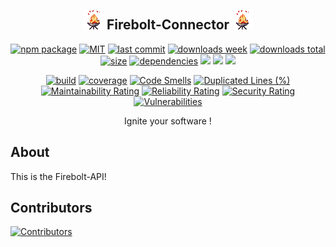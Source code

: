 <h2 align="center">
    <a href="https://github.com/NilsBaumgartner1994/firebolt-connector"><img src="https://github.com/NilsBaumgartner1994/firebolt-connector/blob/main/assets/images/firebolt-logo-git.gif?raw=true" alt="firebolt logo" /></a>    
    Firebolt-Connector
    <a href="https://github.com/NilsBaumgartner1994/firebolt-connector"><img src="https://github.com/NilsBaumgartner1994/firebolt-connector/blob/main/assets/images/firebolt-logo-git.gif?raw=true" alt="firebolt logo" /></a>
</h2>

<p align="center">
  <a href="https://badge.fury.io/js/firebolt-connector.svg"><img src="https://badge.fury.io/js/firebolt-connector.svg" alt="npm package" /></a>
  <a href="https://img.shields.io/github/license/NilsBaumgartner1994/firebolt-connector"><img src="https://img.shields.io/github/license/NilsBaumgartner1994/firebolt-connector" alt="MIT" /></a>
  <a href="https://img.shields.io/github/last-commit/NilsBaumgartner1994/firebolt-connector?logo=git"><img src="https://img.shields.io/github/last-commit/NilsBaumgartner1994/firebolt-connector?logo=git" alt="last commit" /></a>
  <a href="https://www.npmjs.com/package/firebolt-connector"><img src="https://badgen.net/npm/dw/firebolt-connector" alt="downloads week" /></a>
  <a href="https://www.npmjs.com/package/firebolt-connector"><img src="https://badgen.net/npm/dt/firebolt-connector" alt="downloads total" /></a>
  <a href="https://bundlephobia.com/result?p=firebolt-connector"><img src="https://badgen.net/bundlephobia/minzip/firebolt-connector" alt="size" /></a>
  <a href="https://david-dm.org/NilsBaumgartner1994/firebolt-connectorg"><img src="https://david-dm.org/NilsBaumgartner1994/firebolt-connector/status.svg" alt="dependencies" /></a>
  <a href="https://app.fossa.com/projects/git%2Bgithub.com%2FNilsBaumgartner1994%2Ffirebolt-connector?ref=badge_shield" alt="FOSSA Status"><img src="https://app.fossa.com/api/projects/git%2Bgithub.com%2FNilsBaumgartner1994%2Ffirebolt-connector.svg?type=shield"/></a>
  <a href="https://github.com/google/gts" alt="Google TypeScript Style"><img src="https://img.shields.io/badge/code%20style-google-blueviolet.svg"/></a>
  <a href="https://shields.io/" alt="Google TypeScript Style"><img src="https://img.shields.io/badge/uses-TypeScript-blue.svg"/></a>
</p>

<p align="center">
  <a href="https://travis-ci.com/NilsBaumgartner1994/firebolt-connector.svg?branch=main"><img src="https://travis-ci.com/NilsBaumgartner1994/firebolt-connector.svg?branch=main" alt="build" /></a>
  <a href="https://coveralls.io/repos/github/NilsBaumgartner1994/firebolt-connector/badge.svg?branch=main"><img src="https://coveralls.io/repos/github/NilsBaumgartner1994/firebolt-connector/badge.svg?branch=main" alt="coverage" /></a>
  <a href="https://sonarcloud.io/dashboard?id=NilsBaumgartner1994_firebolt-connector"><img src="https://sonarcloud.io/api/project_badges/measure?project=NilsBaumgartner1994_firebolt-connector&metric=code_smells" alt="Code Smells" /></a>
  <a href="https://sonarcloud.io/dashboard?id=NilsBaumgartner1994_firebolt-connector"><img src="https://sonarcloud.io/api/project_badges/measure?project=NilsBaumgartner1994_firebolt-connector&metric=duplicated_lines_density" alt="Duplicated Lines (%)" /></a>
  <a href="https://sonarcloud.io/dashboard?id=NilsBaumgartner1994_firebolt-connector"><img src="https://sonarcloud.io/api/project_badges/measure?project=NilsBaumgartner1994_firebolt-connector&metric=sqale_rating" alt="Maintainability Rating" /></a>
  <a href="https://sonarcloud.io/dashboard?id=NilsBaumgartner1994_firebolt-connector"><img src="https://sonarcloud.io/api/project_badges/measure?project=NilsBaumgartner1994_firebolt-connector&metric=reliability_rating" alt="Reliability Rating" /></a>
  <a href="https://sonarcloud.io/dashboard?id=NilsBaumgartner1994_firebolt-connector"><img src="https://sonarcloud.io/api/project_badges/measure?project=NilsBaumgartner1994_firebolt-connector&metric=security_rating" alt="Security Rating" /></a>
  <a href="https://sonarcloud.io/dashboard?id=NilsBaumgartner1994_firebolt-connector"><img src="https://sonarcloud.io/api/project_badges/measure?project=NilsBaumgartner1994_firebolt-connector&metric=vulnerabilities" alt="Vulnerabilities" /></a>
</p>

<p align="center">
    Ignite your software !
</p>

## About
This is the Firebolt-API!

## Contributors
<a href="https://github.com/NilsBaumgartner1994/firebolt-connector"><img src="https://contrib.rocks/image?repo=NilsBaumgartner1994/firebolt-connector" alt="Contributors" /></a>